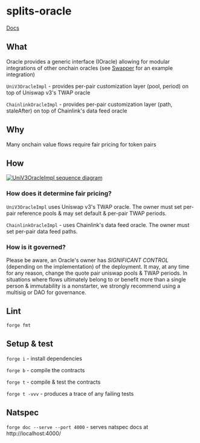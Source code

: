 # splits-oracle

[Docs](https://docs.0xsplits.xyz/core/oracle)

## What

Oracle provides a generic interface (IOracle) allowing for modular integrations of other onchain oracles (see [Swapper](https://github.com/0xSplits/splits-swapper) for an example integration)

`UniV3OracleImpl` - provides per-pair customization layer (pool, period) on top of Uniswap v3's TWAP oracle

`ChainlinkOracleImpl` - provides per-pair customization layer (path, staleAfter) on top of Chainlink's data feed oracle

## Why

Many onchain value flows require fair pricing for token pairs

## How

[![UniV3OracleImpl sequence diagram](https://mermaid.ink/svg/pako:eNqNkl9PwjAUxb9KU7PsQUiIG4zsgWRDlvhg1Bh52stlu2Bj187uDl0M3939EWFAjC_tTfs7p7c354snOkXuc8v6ihVjQgnyWVsyZtMrZmj7zF5Bgfbg-HQJRsBKYmH_4u3lWiuKIBOyanQNJPfCToyfNNdSm-b6ahJ6N9NRD8iNyMBUByZyIjeaXGJCbVI0f7oVmGiV9vwmi4UXepepU8eR603HfRYSElsgodU_YEJDovd6MA7daH4ROvVzHWc6D-yO3DVbvewsK1axKvC9RJXgrYCNgYyxjgqkSHA4m12_KLF0HgwkEu-yXPpsg_RUasIg06WiosOl1jlbbNFULAdhDj2dyH8ciw_Il86j1rLwWT2xopTU0xwBtWR41gSJ5K0ToEq74vylYfsJn0HXKR_wDE0GIq1T2iYt5m0CY-7XZYpraNrg9WhqFErSz5VKuE-mxAEv8xRoP6X9IaaCtLnvgt_mf_cNmXTr8A)](https://mermaid.live/edit#pako:eNqNk01PAjEQhv9KU0P2ICTEXT7SAwmLbOLBqDFy2suwO2Bjt13bWZQY_rv7IcICMV7aSfu870wn0y-emBS54J3OV6wZk1qSYHXImEevmKEnmLcEh173-HQBVsJSofN-8fpyZTRFkEm1rXQVpPbCRoyfNDPK2Or6ahiObsb9FpBbmYHdHpjIj4JoeIkJjU3R_unmMDE6bfkN5_NROLpMnTr2g9F40GYhIbkBkkb_Aya0JFvZp4MwiGYXoVO_wPfHs6nXkLtqK5ddpxPrWDt8L1AneCthbSFjrKGmSibYm0yuX7Rc-A8WEoV3Wa4EWyM9FYZwmplCk2twZUzO5hu0W5aDtIeaTuQ_ju4D8oX_aIxygpUdc4WiluYIKCW9syJIJm-NAHXaBOeZevUjBIOmUt7lGdoMZFpOaT1pMa8nMOaiDFNcQVUGL1tTolCQed7qhAuyBXZ5kadA-y5xsQLlylNMJRl730x-_QF234Rk7Ds)

### How does it determine fair pricing?

`UniV3OracleImpl` uses Uniswap v3's TWAP oracle. The owner must set per-pair reference pools & may set default & per-pair TWAP periods.

`ChainlinkOracleImpl` - uses Chainlink's data feed oracle. The owner must set per-pair data feed paths.

### How is it governed?

Please be aware, an Oracle's owner has _SIGNIFICANT CONTROL_ (depending on the implementation) of the deployment. It may, at any time for any reason, change the quote pair uniswap pools & TWAP periods. In situations where flows ultimately belong to or benefit more than a single person & immutability is a nonstarter, we strongly recommend using a multisig or DAO for governance.

## Lint

`forge fmt`

## Setup & test

`forge i` - install dependencies

`forge b` - compile the contracts

`forge t` - compile & test the contracts

`forge t -vvv` - produces a trace of any failing tests

## Natspec

`forge doc --serve --port 4000` - serves natspec docs at http://localhost:4000/
